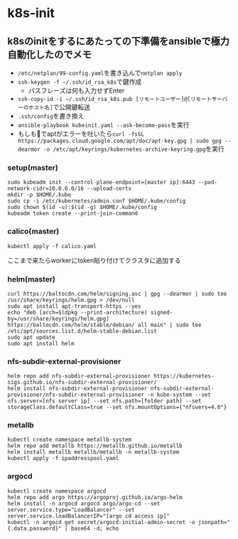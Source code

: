 # k8s-init
## k8sのinitをするにあたっての下準備をansibleで極力自動化したのでメモ
- ```/etc/netplan/99-config.yaml```を書き込んで```netplan apply```
- ```ssh-keygen -f ~/.ssh/id_rsa_k8s```で鍵作成
  - パスフレーズは何も入力せずEnter  
- ```ssh-copy-id -i ~/.ssh/id_rsa_k8s.pub [リモートユーザー]@[リモートサーバーのホスト名]```で公開鍵転送
- ```.ssh/config```を書き換え
- ```ansible-playbook kubeinit.yaml --ask-become-pass```を実行
- もしも🔑でaptがエラーを吐いたら```curl -fsSL https://packages.cloud.google.com/apt/doc/apt-key.gpg | sudo gpg --dearmor -o /etc/apt/keyrings/kubernetes-archive-keyring.gpg```を実行

### setup(master)
```
sudo kubeadm init --control-plane-endpoint=[master ip]:6443 --pod-network-cidr=10.0.0.0/16 --upload-certs
mkdir -p $HOME/.kube
sudo cp -i /etc/kubernetes/admin.conf $HOME/.kube/config
sudo chown $(id -u):$(id -g) $HOME/.kube/config
kubeadm token create --print-join-command
```
### calico(master)
```
kubectl apply -f calico.yaml
```
ここまで来たらworkerにtoken貼り付けてクラスタに追加する
### helm(master)
```
curl https://baltocdn.com/helm/signing.asc | gpg --dearmor | sudo tee /usr/share/keyrings/helm.gpg > /dev/null
sudo apt install apt-transport-https --yes
echo "deb [arch=$(dpkg --print-architecture) signed-by=/usr/share/keyrings/helm.gpg] https://baltocdn.com/helm/stable/debian/ all main" | sudo tee /etc/apt/sources.list.d/helm-stable-debian.list
sudo apt update
sudo apt install helm
```
### nfs-subdir-external-provisioner
```
helm repo add nfs-subdir-external-provisioner https://kubernetes-sigs.github.io/nfs-subdir-external-provisioner/
helm install nfs-subdir-external-provisioner nfs-subdir-external-provisioner/nfs-subdir-external-provisioner -n kube-system --set nfs.server=[nfs server ip] --set nfs.path=[folder path] --set storageClass.defaultClass=true --set nfs.mountOptions={"nfsvers=4.0"}
```
### metallb
```
kubectl create namespace metallb-system
helm repo add metallb https://metallb.github.io/metallb
helm install metallb metallb/metallb -n metallb-system
kubectl apply -f ipaddresspool.yaml
```
### argocd
```
kubectl create namespace argocd
helm repo add argo https://argoproj.github.io/argo-helm
helm install -n argocd argocd argo/argo-cd --set server.service.type="LoadBalancer" --set server.service.loadBalancerIP="[argo cd access ip]"
kubectl -n argocd get secret/argocd-initial-admin-secret -o jsonpath="{.data.password}" | base64 -d; echo
```

